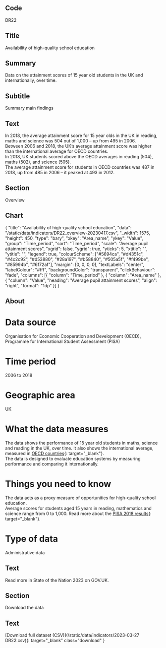 ## Code
DR22

## Title
Availability of high-quality school education

## Summary
Data on the attainment scores of 15 year old students in the UK and internationally, over time.

## Subtitle
Summary main findings

## Text
In 2018, the average attainment score for 15 year olds in the UK in reading, maths and science was 504 out of 1,000 – up from 495 in 2006. 
<br>
Between 2006 and 2018, the UK’s average attainment score was higher than the international average for OECD countries.
<br>
In 2018, UK students scored above the OECD averages in reading (504), maths (502), and science (505).
<br>
The average attainment score for students in OECD countries was 487 in 2018, up from 485 in 2006 – it peaked at 493 in 2012.

## Section
Overview

## Chart
{ "title": "Availability of high-quality school education", "data": "/static/data/indicators/DR22_overview-20230417.csv", "_width": 1575, "height": 450, "type": "bary", "xkey": "Area_name", "ykey": "Value", "group": "Time_period", "sort": "Time_period", "scale": "Average pupil attainment scores", "xgrid": false, "ygrid": true, "yticks": 5, "xtitle": "", "ytitle": "", "legend": true, "colourScheme": ["#5694ca", "#d4351c", "#4c2c92", "#d53880", "#28a197", "#b58840", "#505a5f", "#f499be", "#85994b", "#6f72af"], "margin": [0, 0, 0, 0], "textLabels": "center", "labelColour": "#fff", "backgroundColor": "transparent", "clickBehaviour": "fade", "columns": [{ "column": "Time_period" }, { "column": "Area_name" }, { "column": "Value", "heading": "Average pupil attainment scores", "align": "right", "format": "1dp" }] }

## About
# Data source
Organisation for Economic Cooperation and Development (OECD), Programme for International Student Assessment (PISA)

# Time period
2006 to 2018

# Geographic area
UK

# What the data measures
The data shows the performance of 15 year old students in maths, science and reading in the UK, over time. It also shows the international average, measured in [OECD countries](https://www.oecd.org/about/document/ratification-oecd-convention.htm){: target="_blank"}.
<br>
The data is designed to evaluate education systems by measuring performance and comparing it internationally.

# Things you need to know
The data acts as a proxy measure of opportunities for high-quality school education.
<br>
Average scores for students aged 15 years in reading, mathematics and science range from 0 to 1,000. Read more about the [PISA 2018 results](https://www.oecd.org/publications/pisa-2018-results-volume-i-5f07c754-en.htm){: target="_blank"}.

# Type of data
Administrative data

## Text
Read more in State of the Nation 2023 on GOV.UK.

## Section
Download the data

## Text
[Download full dataset (CSV)](/static/data/indicators/2023-03-27 DR22.csv){: target="_blank" class="download" }
